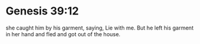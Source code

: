 # Genesis 39:12

she caught him by his garment, saying, Lie with me. But he left his garment in her hand and fled and got out of the house.
